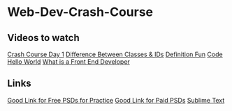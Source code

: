 # Web-Dev-Crash-Course

<h2>Videos to watch</h2>
<a target="_blank" href="https://www.youtube.com/watch?v=0SDwhjJwrh8">Crash Course Day 1</a>
<a target="_blank" href="https://www.youtube.com/watch?v=EIejiZ1JhE4">Difference Between Classes & IDs</a>
<a target="_blank" href="https://www.youtube.com/watch?v=wEb6A0demT4">Definition Fun</a>
<a target="_blank" href="https://www.youtube.com/watch?v=aveTV9gpZ1Q">Code Hello World</a>
<a target="_blank" href="https://www.youtube.com/watch?v=0kX1wB8qil4">What is a Front End Developer</a>

<h2>Links</h2>
<a target="_blank" href="http://designscrazed.org/free-photoshop-psd-website-templates/">Good Link for Free PSDs for Practice</a>
<a target="_blank" href="http://www.themeforest.net/">Good Link for Paid PSDs</a>
<a target="_blank" href="http://www.sublimetext.com/">Sublime Text</a>

